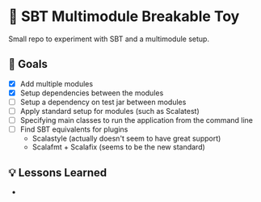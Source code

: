 # 🧸 SBT Multimodule Breakable Toy

Small repo to experiment with SBT and a multimodule setup.

## 🎯 Goals

- [x] Add multiple modules
- [x] Setup dependencies between the modules
- [ ] Setup a dependency on test jar between modules
- [ ] Apply standard setup for modules (such as Scalatest)
- [ ] Specifying main classes to run the application from the command line
- [ ] Find SBT equivalents for plugins
  - Scalastyle (actually doesn't seem to have great support)
  - Scalafmt + Scalafix (seems to be the new standard)

## 💡 Lessons Learned

-
